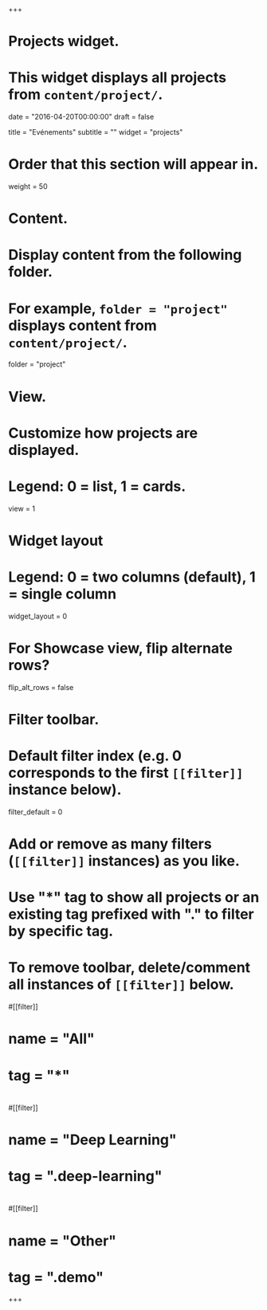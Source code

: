 +++
# Projects widget.
# This widget displays all projects from `content/project/`.

date = "2016-04-20T00:00:00"
draft = false

title = "Evénements"
subtitle = ""
widget = "projects"

# Order that this section will appear in.
weight = 50

# Content.
# Display content from the following folder.
# For example, `folder = "project"` displays content from `content/project/`.
folder = "project"

# View.
# Customize how projects are displayed.
# Legend: 0 = list, 1 = cards.
view = 1

# Widget layout
# Legend: 0 = two columns (default), 1 = single column
widget_layout = 0

# For Showcase view, flip alternate rows?
flip_alt_rows = false

# Filter toolbar.

# Default filter index (e.g. 0 corresponds to the first `[[filter]]` instance below).
filter_default = 0

# Add or remove as many filters (`[[filter]]` instances) as you like.
# Use "*" tag to show all projects or an existing tag prefixed with "." to filter by specific tag.
# To remove toolbar, delete/comment all instances of `[[filter]]` below.
#[[filter]]
#  name = "All"
#  tag = "*"
#
#[[filter]]
#  name = "Deep Learning"
#  tag = ".deep-learning"
#
#[[filter]]
#  name = "Other"
#  tag = ".demo"

+++
